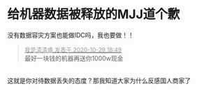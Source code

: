# 给机器数据被释放的MJJ道个歉


没有数据容灾方案也能做IDC吗，我也要做！！

<div class="quote"><blockquote><font size="2"><a href="https://www.hostloc.com/forum.php?mod=redirect&amp;goto=findpost&amp;pid=9370688&amp;ptid=759565" target="_blank"><font color="#999999">我是渣渣盛 发表于 2020-10-29 18:49</font></a></font><br />
最好一块钱的机器再送你1000w现金</blockquote></div><br />
这就是你对待数据丢失的态度？那我知道大家为什么反感国人商家了
